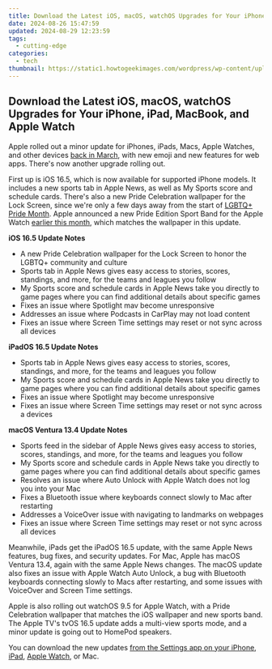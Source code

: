 ```yaml
---
title: Download the Latest iOS, macOS, watchOS Upgrades for Your iPhone, iPad, MacBook, and Apple Watch
date: 2024-08-26 15:47:59
updated: 2024-08-29 12:23:59
tags:
  - cutting-edge
categories:
  - tech
thumbnail: https://static1.howtogeekimages.com/wordpress/wp-content/uploads/2023/05/52422415722_9d846c78fe_o.jpg
---
```


## Download the Latest iOS, macOS, watchOS Upgrades for Your iPhone, iPad, MacBook, and Apple Watch

Apple rolled out a minor update for iPhones, iPads, Macs, Apple Watches, and other devices [back in March](https://instagram-clips.techidaily.com/2024-approved-proven-techniques-to-swell-your-social-media-following/), with new emoji and new features for web apps. There's now another upgrade rolling out.

 First up is iOS 16.5, which is now available for supported iPhone models. It includes a new sports tab in Apple News, as well as My Sports score and schedule cards. There's also a new Pride Celebration wallpaper for the Lock Screen, since we're only a few days away from the start of [LGBTQ+ Pride Month](https://en.wikipedia.org/wiki/Pride%5FMonth). Apple announced a new Pride Edition Sport Band for the Apple Watch [earlier this month](https://www.apple.com/newsroom/2023/05/apple-watch-pride-edition-celebrates-the-lgbtq-community/), which matches the wallpaper in this update.

**iOS 16.5 Update Notes** 

* A new Pride Celebration wallpaper for the Lock Screen to honor the LGBTQ+ community and culture
* Sports tab in Apple News gives easy access to stories, scores, standings, and more, for the teams and leagues you follow
* My Sports score and schedule cards in Apple News take you directly to game pages where you can find additional details about specific games
* Fixes an issue where Spotlight mav become unresponsive
* Addresses an issue where Podcasts in CarPlay may not load content
* Fixes an issue where Screen Time settings may reset or not sync across all devices

**iPadOS 16.5 Update Notes** 

* Sports tab in Apple News gives easy access to stories, scores, standings, and more, for the teams and leagues you follow
* My Sports score and schedule cards in Apple News take you directly to game pages where you can find additional details about specific games
* Fixes an issue where Spotlight may become unresponsive
* Fixes an issue where Screen Time settings may reset or not sync across a devices

**macOS Ventura 13.4 Update Notes** 

* Sports feed in the sidebar of Apple News gives easy access to stories, scores, standings, and more, for the teams and leagues you follow
* My Sports score and schedule cards in Apple News take you directly to game pages where you can find additional details about specific games
* Resolves an issue where Auto Unlock with Apple Watch does not log you into your Mac
* Fixes a Bluetooth issue where keyboards connect slowly to Mac after restarting
* Addresses a VoiceOver issue with navigating to landmarks on webpages
* Fixes an issue where Screen Time settings may reset or not sync across all devices

 Meanwhile, iPads get the iPadOS 16.5 update, with the same Apple News features, bug fixes, and security updates. For Mac, Apple has macOS Ventura 13.4, again with the same Apple News changes. The macOS update also fixes an issue with Apple Watch Auto Unlock, a bug with Bluetooth keyboards connecting slowly to Macs after restarting, and some issues with VoiceOver and Screen Time settings.

 Apple is also rolling out watchOS 9.5 for Apple Watch, with a Pride Celebration wallpaper that matches the iOS wallpaper and new sports band. The Apple TV's tvOS 16.5 update adds a multi-view sports mode, and a minor update is going out to HomePod speakers.

 You can download the new updates [from the Settings app on your iPhone](https://screen-video-capture.techidaily.com/updated-in-2024-premium-webcam-guide-5-best-options-with-mic-integration/), [iPad](https://common-error.techidaily.com/wmi-optimization-tips-enhance-your-win11-efficiency/), [Apple Watch](https://facebook-video-share.techidaily.com/new-2024-approved-analyzing-video-platforms-vimeo-and-youtube/), or Mac.

<ins class="adsbygoogle"
     style="display:block"
     data-ad-format="autorelaxed"
     data-ad-client="ca-pub-7571918770474297"
     data-ad-slot="1223367746"></ins>



<ins class="adsbygoogle"
     style="display:block"
     data-ad-client="ca-pub-7571918770474297"
     data-ad-slot="8358498916"
     data-ad-format="auto"
     data-full-width-responsive="true"></ins>
